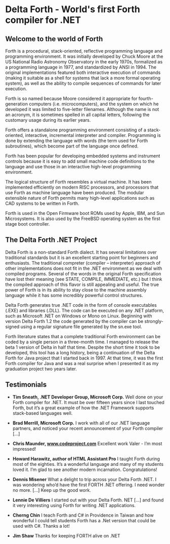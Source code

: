 # Delta Forth - World's first Forth compiler for .NET

## Welcome to the world of Forth

Forth is a procedural, stack-oriented, reflective programming language and programming environment. It was initially developed by Chuck Moore at the US National Radio Astronomy Observatory in the early 1970s, formalized as a programming language in 1977, and standardized by ANSI in 1994. The original implementations featured both interactive execution of commands (making it suitable as a shell for systems that lack a more formal operating system), as well as the ability to compile sequences of commands for later execution.

Forth is so named because Moore considered it appropriate for fourth-generation computers (i.e. microcomputers), and the system on which he developed it was limited to five-letter filenames. Although the name is not an acronym, it is sometimes spelled in all capital letters, following the customary usage during its earlier years.

Forth offers a standalone programming environment consisting of a stack-oriented, interactive, incremental interpreter and compiler. Programming is done by extending the language with words (the term used for Forth subroutines), which become part of the language once defined.

Forth has been popular for developing embedded systems and instrument controls because it is easy to add small machine code definitions to the language and use those in an interactive high-level programming environment.

The logical structure of Forth resembles a virtual machine. It has been implemented efficiently on modern RISC processors, and processors that use Forth as machine language have been produced. The modular extensible nature of Forth permits many high-level applications such as CAD systems to be written in Forth.

Forth is used in the Open Firmware boot ROMs used by Apple, IBM, and Sun Microsystems. It is also used by the FreeBSD operating system as the first stage boot controller.

## The Delta Forth .NET Project

Delta Forth is a non-standard Forth dialect. It has several limitations over traditional standards but it is an excellent starting point for beginners and enthusiasts. The traditional compreter (compiler – interpreter) approach of other implementations does not fit in the .NET environment as we deal with compiled programs. Several of the words in the original Forth specification have lost their meaning (see STATE, COMPILE, IMMEDIATE, etc.) but I think the compiled approach of this flavor is still appealing and useful. The true power of Forth is in its ability to stay close to the machine assembly language while it has some incredibly powerful control structures.

Delta Forth generates true .NET code in the form of console executables (.EXE) and libraries (.DLL). The code can be executed on any .NET platform, such as Microsoft .NET on Windows or Mono on Linux. Beginning with version Delta Forth 1.2 the code generated by the compiler can be strongly-signed using a regular signature file generated by the sn.exe tool.

Forth literature states that a complete traditional Forth environment can be coded by a single person in a three-month time. I managed to release the beta 1 version of Delta in half that time. Despite the short time it took to be developed, this tool has a long history, being a continuation of the Delta Forth for Java project that I started back in 1997. At that time, it was the first Forth compiler for Java and was a real surprise when I presented it as my graduation project two years later.

## Testimonials

- **Tim Sneath, .NET Developer Group, Microsoft Corp.**
Well done on your Forth compiler for .NET. It must be over fifteen years since I last touched Forth, but it’s a great example of how the .NET Framework supports stack-based languages well.

- **Brad Merrill, Microsoft Corp.**
I work with all of our .NET language partners, and noticed your recent announcement of your Forth compiler […]

- **Chris Maunder, www.codeproject.com**
Excellent work Valer - I’m most impressed!

- **Howard Harawitz, author of HTML Assistant Pro**
I taught Forth during most of the eighties. It’s a wonderful language and many of my students loved it. I’m glad to see another modern incarnation. Congratulations!

- **Dennis Misener**
What a delight to trip across your Delta Forth .NET. I was wondering who’d have the first FORTH .NET offering. I need wonder no more. […] Keep up the good work.

- **Lennie De Villiers**
I started out with your Delta Forth. NET […] and found it very interesting using Forth for writing .NET applications.

- **Cherng Chin**
I teach Forth and C# in Providence in Taiwan and how wonderful I could tell students Forth has a .Net version that could be used with C#. Thanks a lot!

- **Jim Shaw**
Thanks for keeping FORTH alive on .NET